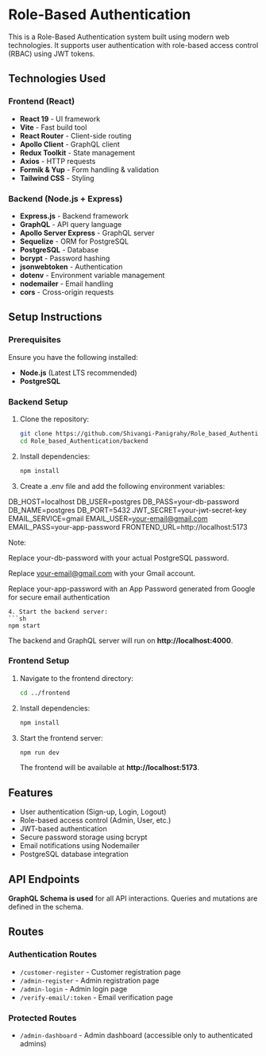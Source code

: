 # Role-Based Authentication

This is a Role-Based Authentication system built using modern web technologies. It supports user authentication with role-based access control (RBAC) using JWT tokens.

## Technologies Used

### Frontend (React)
- **React 19** - UI framework
- **Vite** - Fast build tool
- **React Router** - Client-side routing
- **Apollo Client** - GraphQL client
- **Redux Toolkit** - State management
- **Axios** - HTTP requests
- **Formik & Yup** - Form handling & validation
- **Tailwind CSS** - Styling

### Backend (Node.js + Express)
- **Express.js** - Backend framework
- **GraphQL** - API query language
- **Apollo Server Express** - GraphQL server
- **Sequelize** - ORM for PostgreSQL
- **PostgreSQL** - Database
- **bcrypt** - Password hashing
- **jsonwebtoken** - Authentication
- **dotenv** - Environment variable management
- **nodemailer** - Email handling
- **cors** - Cross-origin requests

## Setup Instructions

### Prerequisites
Ensure you have the following installed:
- **Node.js** (Latest LTS recommended)
- **PostgreSQL**

### Backend Setup
1. Clone the repository:
   ```sh
   git clone https://github.com/Shivangi-Panigrahy/Role_based_Authentication.git
   cd Role_based_Authentication/backend
   ```
2. Install dependencies:
   ```sh
   npm install
   ```
3. Create a .env file and add the following environment variables:

DB_HOST=localhost
DB_USER=postgres
DB_PASS=your-db-password
DB_NAME=postgres
DB_PORT=5432
JWT_SECRET=your-jwt-secret-key
EMAIL_SERVICE=gmail
EMAIL_USER=your-email@gmail.com
EMAIL_PASS=your-app-password
FRONTEND_URL=http://localhost:5173

Note:

Replace your-db-password with your actual PostgreSQL password.

Replace your-email@gmail.com with your Gmail account.

Replace your-app-password with an App Password generated from Google for secure email authentication
   ```
4. Start the backend server:
   ```sh
   npm start
   ```
   The backend and GraphQL server will run on **http://localhost:4000**.

### Frontend Setup
1. Navigate to the frontend directory:
   ```sh
   cd ../frontend
   ```
2. Install dependencies:
   ```sh
   npm install
   ```
3. Start the frontend server:
   ```sh
   npm run dev
   ```
   The frontend will be available at **http://localhost:5173**.

## Features
- User authentication (Sign-up, Login, Logout)
- Role-based access control (Admin, User, etc.)
- JWT-based authentication
- Secure password storage using bcrypt
- Email notifications using Nodemailer
- PostgreSQL database integration

## API Endpoints
**GraphQL Schema is used** for all API interactions. Queries and mutations are defined in the schema.

## Routes

### Authentication Routes
- `/customer-register` - Customer registration page
- `/admin-register` - Admin registration page
- `/admin-login` - Admin login page
- `/verify-email/:token` - Email verification page

### Protected Routes
- `/admin-dashboard` - Admin dashboard (accessible only to authenticated admins)



